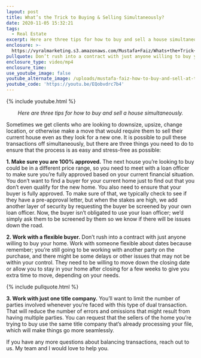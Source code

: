 ```yaml
---
layout: post
title: What’s the Trick to Buying & Selling Simultaneously?
date: 2020-11-05 15:32:21
tags:
  - Real Estate
excerpt: Here are three tips for how to buy and sell a house simultaneously.
enclosure: >-
  https://vyralmarketing.s3.amazonaws.com/Mustafa+Faiz/Whats+the+Trick+to+Buying+%26+Selling+Simultaneously_.mp4
pullquote: Don’t rush into a contract with just anyone willing to buy your home.
enclosure_type: video/mp4
enclosure_time:
use_youtube_image: false
youtube_alternate_image: /uploads/mustafa-faiz-how-to-buy-and-sell-at-the-same-time-yt.jpg
youtube_code: 'https://youtu.be/EQobvdrc7b4'
---
```


{% include youtube.html %}

<p style="text-align: center;"><em>Here are three tips for how to buy and sell a house simultaneously.</em></p>

Sometimes we get clients who are looking to downsize, upsize, change location, or otherwise make a move that would require them to sell their current house even as they look for a new one. It is possible to pull these transactions off simultaneously, but there are three things you need to do to ensure that the process is as easy and stress-free as possible:

**1\. Make sure you are 100% approved.** The next house you’re looking to buy could be in a different price range, so you need to meet with a loan officer to make sure you’re fully approved based on your current financial situation. You don’t want to find a buyer for your current home just to find out that you don’t even qualify for the new home. You also need to ensure that your buyer is fully approved. To make sure of that, we typically check to see if they have a pre-approval letter, but when the stakes are high, we add another layer of security by requesting the buyer be screened by your own loan officer. Now, the buyer isn’t obligated to use your loan officer; we’d simply ask them to be screened by them so we know if there will be issues down the road.

**2\. Work with a flexible buyer.** Don’t rush into a contract with just anyone willing to buy your home. Work with someone flexible about dates because remember; you’re still going to be working with another party on the purchase, and there might be some delays or other issues that may not be within your control. They need to be willing to move down the closing date or allow you to stay in your home after closing for a few weeks to give you extra time to move, depending on your needs.

{% include pullquote.html %}

**3\. Work with just one title company.** You’ll want to limit the number of parties involved whenever you’re faced with this type of dual transaction. That will reduce the number of errors and omissions that might result from having multiple parties. You can request that the sellers of the home you’re trying to buy use the same title company that’s already processing your file, which will make things go more seamlessly.

If you have any more questions about balancing transactions, reach out to us. My team and I would love to help you.